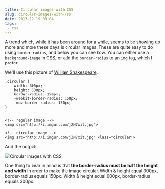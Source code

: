 ```yaml
---
title: Circular images with CSS
slug: circular-images-with-css
date: 2013-12-19 09:04
tags: 
 - css
---
```

A trend which, while it has been around for a while, seems to be showing up more and more these days is circular images. These are quite easy to do using `border-radius`, and below you can see how. You can either use a `background-image` in CSS, or add the `border-radius` to an `img` tag, which I prefer.

We'll use this picture of [William Shakespeare](http://i.imgur.com/jZN7xit.jpg).

    .circular {
        width: 300px;
        height: 300px;
        border-radius: 150px;
        -webkit-border-radius: 150px;
        -moz-border-radius: 150px;
    }


    <!-- regular image -->
    <img src="http://i.imgur.com/jZN7xit.jpg">

    <!-- circular image -->
    <img src="http://i.imgur.com/jZN7xit.jpg" class="circular">

And the output:

![Circular images with CSS](http://i.imgur.com/UgACoIw.png)

One thing to bear in mind is that **the border-radius must be half the height and width** in order to make the image circular. Width & height equal 300px, border-radius equals 150px. Width & height equal 600px, border-radius equals 300px.